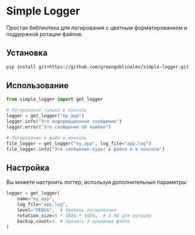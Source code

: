 # Simple Logger

Простая библиотека для логирования с цветным форматированием и поддержкой ротации файлов.

## Установка

```bash
pip install git+https://github.com/greengoblinalex/simple-logger.git
```

## Использование

```python
from simple_logger import get_logger

# Логирование только в консоль
logger = get_logger("my_app")
logger.info("Это информационное сообщение")
logger.error("Это сообщение об ошибке")

# Логирование в файл и консоль
file_logger = get_logger("my_app", log_file="app.log")
file_logger.info("Это сообщение будет в файле и в консоли")
```

## Настройка

Вы можете настроить логгер, используя дополнительные параметры:

```python
logger = get_logger(
    name="my_app", 
    log_file="app.log",
    level="DEBUG",  # Уровень логирования
    rotation_size=5 * 1024 * 1024,  # 5 МБ для ротации
    backup_count=3  # Хранить 3 архивных файла
)
```
